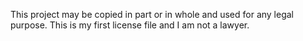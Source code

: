 This project may be copied in part or in whole and used for any legal purpose. 
 This is my first license file and I am not a lawyer.
